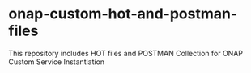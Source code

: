 # onap-custom-hot-and-postman-files
This repository includes HOT files and POSTMAN Collection for ONAP Custom Service Instantiation
